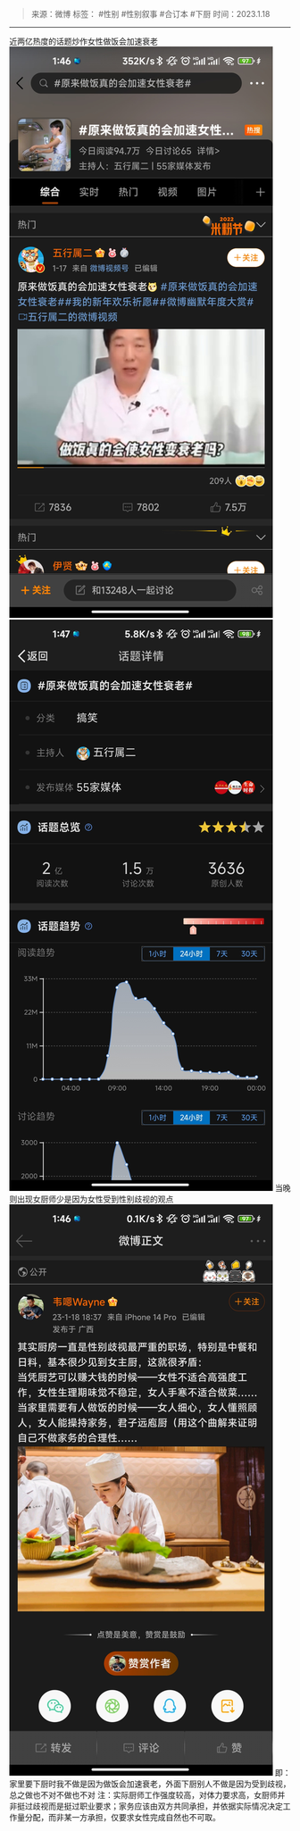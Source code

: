 > 来源：微博
> 标签： #性别 #性别叙事 #合订本 #下厨 
> 时间：2023.1.18
***
近两亿热度的话题炒作女性做饭会加速衰老
![](https://raw.githubusercontent.com/bluntvoice/mypic/main/Screenshot_20230119014620.jpg)
![](https://raw.githubusercontent.com/bluntvoice/mypic/main/Screenshot_20230119014705.jpg)
当晚则出现女厨师少是因为女性受到性别歧视的观点
![](https://raw.githubusercontent.com/bluntvoice/mypic/main/Screenshot_20230119014605.jpg)
即：家里要下厨时我不做是因为做饭会加速衰老，外面下厨别人不做是因为受到歧视，总之做也不对不做也不对
注：实际厨师工作强度较高，对体力要求高，女厨师并非挺过歧视而是挺过职业要求；家务应该由双方共同承担，并依据实际情况决定工作量分配，而非某一方承担，仅要求女性完成自然也不可取。